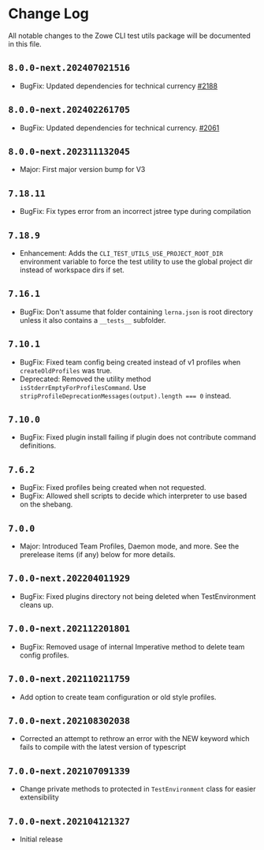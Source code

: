 # Change Log

All notable changes to the Zowe CLI test utils package will be documented in this file.

## `8.0.0-next.202407021516`

- BugFix: Updated dependencies for technical currency [#2188](https://github.com/zowe/zowe-cli/pull/2188)

## `8.0.0-next.202402261705`

- BugFix: Updated dependencies for technical currency. [#2061](https://github.com/zowe/zowe-cli/pull/2061)

## `8.0.0-next.202311132045`

- Major: First major version bump for V3

## `7.18.11`

- BugFix: Fix types error from an incorrect jstree type during compilation

## `7.18.9`

- Enhancement: Adds the `CLI_TEST_UTILS_USE_PROJECT_ROOT_DIR` environment variable to force the test utility to use the global project dir instead of workspace dirs if set.

## `7.16.1`

- BugFix: Don't assume that folder containing `lerna.json` is root directory unless it also contains a `__tests__` subfolder.

## `7.10.1`

- BugFix: Fixed team config being created instead of v1 profiles when `createOldProfiles` was true.
- Deprecated: Removed the utility method `isStderrEmptyForProfilesCommand`. Use `stripProfileDeprecationMessages(output).length === 0` instead.

## `7.10.0`

- BugFix: Fixed plugin install failing if plugin does not contribute command definitions.

## `7.6.2`

- BugFix: Fixed profiles being created when not requested.
- BugFix: Allowed shell scripts to decide which interpreter to use based on the shebang.

## `7.0.0`

- Major: Introduced Team Profiles, Daemon mode, and more. See the prerelease items (if any) below for more details.

## `7.0.0-next.202204011929`

- BugFix: Fixed plugins directory not being deleted when TestEnvironment cleans up.

## `7.0.0-next.202112201801`

- BugFix: Removed usage of internal Imperative method to delete team config profiles.

## `7.0.0-next.202110211759`

- Add option to create team configuration or old style profiles.

## `7.0.0-next.202108302038`

- Corrected an attempt to rethrow an error with the NEW keyword which fails to compile with the latest version of typescript

## `7.0.0-next.202107091339`

- Change private methods to protected in `TestEnvironment` class for easier extensibility

## `7.0.0-next.202104121327`

- Initial release
